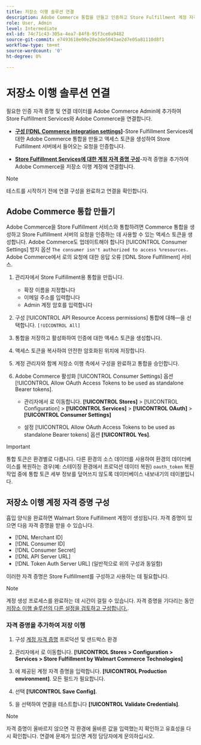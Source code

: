 ```yaml
---
title: 저장소 이행 솔루션 연결
description: Adobe Commerce 통합을 만들고 인증하고 Store Fulfillment 계정 자격 증명을 Adobe Commerce 서비스 구성에 추가하여 Adobe Commerce과 Store Fulfillment 솔루션 간의 연결을 설정합니다.
role: User, Admin
level: Intermediate
exl-id: 74c71c43-305a-4ea7-84f8-95f3ce0a9482
source-git-commit: e7493618e00e28e2de5043ae2d7e05a81110d8f1
workflow-type: tm+mt
source-wordcount: '0'
ht-degree: 0%

---
```


# 저장소 이행 솔루션 연결

필요한 인증 자격 증명 및 연결 데이터를 Adobe Commerce Admin에 추가하여 Store Fulfillment Services와 Adobe Commerce을 연결합니다.

- **[구성 [!DNL Commerce integration settings]](#create-an-adobe-commerce-integration)**-Store Fulfillment Services에 대한 Adobe Commerce 통합을 만들고 액세스 토큰을 생성하여 Store Fulfillment 서버에서 들어오는 요청을 인증합니다.

- **[Store Fulfillment Services에 대한 계정 자격 증명 구성](#configure-store-fulfillment-account-credentials)**-자격 증명을 추가하여 Adobe Commerce을 저장소 이행 계정에 연결합니다.

>[!NOTE]
>
>테스트를 시작하기 전에 연결 구성을 완료하고 연결을 확인합니다.

## Adobe Commerce 통합 만들기

Adobe Commerce을 Store Fulfillment 서비스와 통합하려면 Commerce 통합을 생성하고 Store Fulfillment 서버의 요청을 인증하는 데 사용할 수 있는 액세스 토큰을 생성합니다. Adobe Commerce도 업데이트해야 합니다 [!UICONTROL Consumer Settings] 방지 옵션 `The consumer isn't authorized to access %resources.` Adobe Commerce에서 로의 요청에 대한 응답 오류 [!DNL Store Fulfillment] 서비스.

1. 관리자에서 Store Fulfillment용 통합을 만듭니다.

   - 확장 이름을 지정합니다
   - 이메일 주소를 입력합니다
   - Admin 계정 암호를 입력합니다

1. 구성 [!UICONTROL API Resource Access permissions] 통합에 대해—을 선택합니다. `[!UICONTROL All]`

1. 통합을 저장하고 활성화하여 인증에 대한 액세스 토큰을 생성합니다.

1. 액세스 토큰을 복사하여 안전한 암호화된 위치에 저장합니다.

1. 계정 관리자와 함께 저장소 이행 측에서 구성을 완료하고 통합을 승인합니다.

1. Adobe Commerce 활성화 [!UICONTROL Consumer Settings] 옵션 [!UICONTROL Allow OAuth Access Tokens to be used as standalone Bearer tokens].

   - 관리자에서 로 이동합니다. **[!UICONTROL Stores]** >  [!UICONTROL Configuration] > **[!UICONTROL Services]** >  **[!UICONTROL OAuth]** > **[!UICONTROL Consumer Settings]**

   - 설정 [!UICONTROL Allow OAuth Access Tokens to be used as standalone Bearer tokens] 옵션 **[!UICONTROL Yes]**.

>[!IMPORTANT]
>
> 통합 토큰은 환경별로 다릅니다. 다른 환경의 소스 데이터를 사용하여 환경의 데이터베이스를 복원하는 경우(예: 스테이징 환경에서 프로덕션 데이터 복원) `oauth_token` 복원 작업 중에 통합 토큰 세부 정보를 덮어쓰지 않도록 데이터베이스 내보내기의 테이블입니다.


## 저장소 이행 계정 자격 증명 구성

흡입 양식을 완료하면 Walmart Store Fulfillment 계정이 생성됩니다. 자격 증명이 있으면 다음 자격 증명을 받을 수 있습니다.

- [!DNL Merchant ID]
- [!DNL Consumer ID]
- [!DNL Consumer Secret]
- [!DNL API Server URL]
- [!DNL Token Auth Server URL] (일반적으로 위의 구성과 동일함)

이러한 자격 증명은 Store Fulfillment를 구성하고 사용하는 데 필요합니다.

>[!NOTE]
>
>계정 생성 프로세스를 완료하는 데 시간이 걸릴 수 있습니다. 자격 증명을 기다리는 동안 [저장소 이행 솔루션의 다른 설정을 검토하고 구성합니다.](service-config-settings-overview.md).

### 자격 증명을 추가하여 저장 이행

1. 구성 [계정 자격 증명](enable-general.md) 프로덕션 및 샌드박스 환경

1. 관리자에서 로 이동합니다. **[!UICONTROL Stores > Configuration > Services > Store Fulfillment by Walmart Commerce Technologies]**

1. 에 제공된 계정 자격 증명을 입력합니다. **[!UICONTROL Production environment]**. 모든 필드가 필요합니다.

1. 선택 **[!UICONTROL Save Config]**.

1. 을 선택하여 연결을 테스트합니다 **[!UICONTROL Validate Credentials]**.

>[!NOTE]
>
>자격 증명이 올바르지 않으면 각 환경에 올바른 값을 입력했는지 확인하고 유효성을 다시 확인합니다. 연결에 문제가 있으면 계정 담당자에게 문의하십시오.
